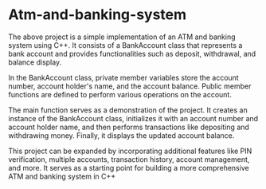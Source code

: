 # Atm-and-banking-system
The above project is a simple implementation of an ATM and banking system using C++. It consists of a BankAccount class that represents a bank account and provides functionalities such as deposit, withdrawal, and balance display.

In the BankAccount class, private member variables store the account number, account holder's name, and the account balance. Public member functions are defined to perform various operations on the account.

The main function serves as a demonstration of the project. It creates an instance of the BankAccount class, initializes it with an account number and account holder name, and then performs transactions like depositing and withdrawing money. Finally, it displays the updated account balance.

This project can be expanded by incorporating additional features like PIN verification, multiple accounts, transaction history, account management, and more. It serves as a starting point for building a more comprehensive ATM and banking system in C++
